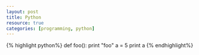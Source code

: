 ```yaml
---
layout: post
title: Python
resource: true
categories: [programming, python]
---
```


{% highlight python%}
def foo():
	print "foo"
a = 5
print a
{% endhighlight%}